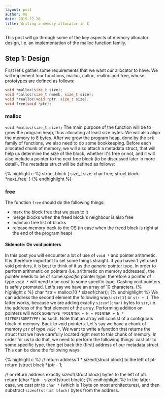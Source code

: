 ```yaml
---
layout: post
author: me
date: 2019-12-20
title: Writing a memory allocator in C
---
```


This post will go through some of the key aspects of memory allocator design, i.e. an implementation of the malloc function family.

## Step 1: Design
First let's gather some requirements that we want our allocator to have. 
We will implement four functions, malloc, calloc, realloc and free, whose prototypes are defined as follows:

```C
void *malloc(size_t size);
void *calloc(size_t nmemb, size_t size);
void *realloc(void *ptr, size_t size);
void free(void *ptr);
```

### malloc 
`void *malloc(size_t size);`
The main purpose of the function will be to grow the program heap, thus allocating at least size bytes. We will also align the memory to 8 bytes. 
After we grow the program heap, done by the `brk` family of functions, we also need to do some bookkeeping. Before each allocated chunk of memory, we will also attach a metadata struct, that will help us determine the size of the block, whether it's free or not, and it will also include a pointer to the next free block (to be discussed later in more detail).
The metadata struct will be defined as follows:

{% highlight c %}
struct block {
    size_t        size;
    char          free;
    struct block  *next_free;
}
{% endhighlight %}

### free
The function `free` should do the following things: 
- mark the block free that we pass to it
- merge blocks when the freed block's neighbour is also free
- maintain free list of blocks
- release memory back to the OS (in case when the freed block is right at the end of the program heap)

#### Sidenote: On void pointers
In this post you will encounter a lot of use of `void *` and pointer arithmetic. It is therefore important to set some things straight. 
If you haven't yet used void pointers, it is best to think of it as the *generic* pointer type. In order to perform arithmetic on pointers (i.e. arithmetic on memory addresses), the pointer needs to be of some *specific* pointer type, therefore a pointer of type `void *` will need to be *cast* to some specific type. Casting void pointers is safely promoted.
Let's say we have an array of 10 characters.
{% highlight c %}
char *str = malloc(10 * sizeof(char));
{% endhighlight %}
We can address the second element the following ways: `str[1]` or `str + 1`. The latter works, because we are adding exactly `sizeof(char)` bytes to `str`, i.e. the address of the first element of the array. Performing addition on pointers will work `SOMETYPE *POINTER + N = POINTER + N * SIZEOF(SOMETYPE)` as such. Note that an array will consist of a contiguous block of memory.
Back to void pointers. Let's say we have a chunk of memory `ptr` of type `void *`. We want to write a function that returns the struct that we have carefully located right next to this chunk of memory. In order for us to do that, we need to perform the following things: cast ptr to some specific type, then get back the (first) address of our metadata struct.
This can be done the following ways:

{% highlight c %}
// return address 1 * sizeof(struct block) to the left of ptr
return (struct block *)ptr - 1;

// or return address exactly sizeof(struct block) bytes to the left of ptr:
return (char *)ptr - sizeof(struct block);
{% endhighlight %}
In the latter case, we cast ptr to `char *` (which is 1 byte on most architectures), and then substract `sizeof(struct block)` bytes from the address.





